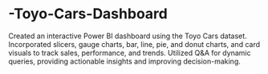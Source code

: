 # -Toyo-Cars-Dashboard
Created an interactive Power BI dashboard using the Toyo Cars dataset. Incorporated slicers, gauge charts, bar, line, pie, and donut charts, and card visuals to track sales, performance, and trends. Utilized Q&amp;A for dynamic queries, providing actionable insights and improving decision-making.
